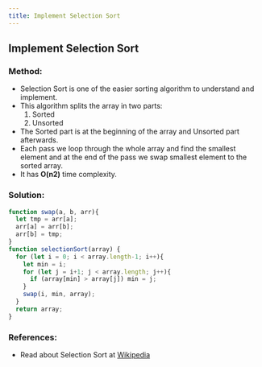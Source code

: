 ```yaml
---
title: Implement Selection Sort
---
```

## Implement Selection Sort

### Method:
- Selection Sort is one of the easier sorting algorithm to understand and implement.
- This algorithm splits the array in two parts:
  1. Sorted
  2. Unsorted
 - The Sorted part is at the beginning of the array and Unsorted part afterwards.
 - Each pass we loop through the whole array and find the smallest element and at the end of the pass we swap smallest element to the sorted array.
 - It has **O(n2)** time complexity.

### Solution:
```js
function swap(a, b, arr){
  let tmp = arr[a];
  arr[a] = arr[b];
  arr[b] = tmp;
}
function selectionSort(array) {
  for (let i = 0; i < array.length-1; i++){
    let min = i;
    for (let j = i+1; j < array.length; j++){
      if (array[min] > array[j]) min = j;
    }
    swap(i, min, array);
  }
  return array;
}
```

### References:

- Read about Selection Sort at [Wikipedia](https://en.wikipedia.org/wiki/Selection_sort)
